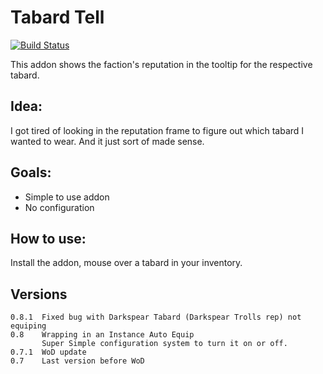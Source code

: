 Tabard Tell
=====

[![Build Status](https://travis-ci.org/opussf/TabardTell.svg?branch=master)](https://travis-ci.org/opussf/TabardTell)

This addon shows the faction's reputation in the tooltip for the respective tabard.

## Idea:
I got tired of looking in the reputation frame to figure out which tabard I wanted to wear.
And it just sort of made sense.

## Goals:
* Simple to use addon
* No configuration

## How to use:
Install the addon, mouse over a tabard in your inventory.

## Versions
```
0.8.1  Fixed bug with Darkspear Tabard (Darkspear Trolls rep) not equiping
0.8    Wrapping in an Instance Auto Equip
       Super Simple configuration system to turn it on or off.
0.7.1  WoD update
0.7    Last version before WoD
